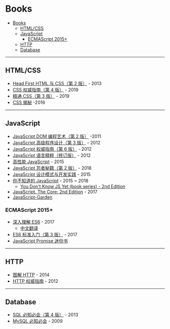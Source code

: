 # Books

- [Books](#books)
  - [HTML/CSS](#htmlcss)
  - [JavaScript](#javascript)
    - [ECMAScript 2015+](#ecmascript-2015)
  - [HTTP](#http)
  - [Database](#database)

---

## HTML/CSS

- [Head First HTML 与 CSS（第 2 版）](https://book.douban.com/subject/25752357/) - 2013
- [CSS 权威指南（第 4 版）](https://book.douban.com/subject/33398314/) - 2019
- [精通 CSS（第 3 版）](https://book.douban.com/subject/30450258/) - 2019
- [CSS 揭秘](https://book.douban.com/subject/26745943/) -2016

---

## JavaScript

- [JavaScript DOM 编程艺术（第 2 版）](https://book.douban.com/subject/6038371/) -2011
- [JavaScript 高级程序设计（第 3 版）](https://book.douban.com/subject/10546125/) - 2012
- [JavaScript 权威指南（第 6 版）](https://book.douban.com/subject/10549733/) - 2012
- [JavaScript 语言精粹（修订版）](https://book.douban.com/subject/11874748/) - 2012
- [高性能 JavaScript](https://book.douban.com/subject/26599677/) - 2015
- [JavaScript 忍者秘籍（第 2 版）](https://book.douban.com/subject/30143702/) - 2018
- [JavaScript 设计模式与开发实践](https://book.douban.com/subject/26382780/) - 2015
- [你不知道的 JavaScript](https://book.douban.com/series/40642) - 2015 ~ 2018
  - [You Don't Know JS Yet (book series) - 2nd Edition](https://github.com/getify/You-Dont-Know-JS)
- [JavaScript. The Core: 2nd Edition](http://dmitrysoshnikov.com/ecmascript/javascript-the-core-2nd-edition/) - 2017
- [JavaScript-Garden](https://bonsaiden.github.io/JavaScript-Garden/)

### ECMAScript 2015+

- [深入理解 ES6](https://book.douban.com/subject/27072230/) - 2017
  - [中文翻译](https://legacy.gitbook.com/book/sagittarius-rev/understanding-ecmascript-6-zh-ver/details)
- [ES6 标准入门（第 3 版）](https://book.douban.com/subject/25966265/) - 2017
- [JavaScript Promise 迷你书](http://liubin.org/promises-book/)

---

## HTTP

- [图解 HTTP](https://book.douban.com/subject/25863515/) - 2014
- [HTTP 权威指南](https://book.douban.com/subject/10746113/) - 2012

---

## Database

- [SQL 必知必会（第 4 版）](https://book.douban.com/subject/24250054/) - 2013
- [MySQL 必知必会](https://book.douban.com/subject/3354490/) - 2009
